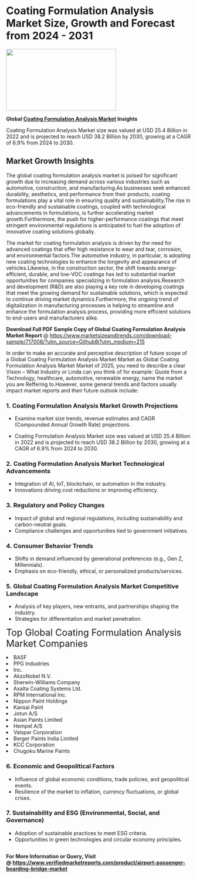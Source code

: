 <H1>Coating Formulation Analysis Market Size, Growth and Forecast from 2024 - 2031</H1><img class="aligncenter size-medium wp-image-584254" src="https://thirdeyenews.in/wp-content/uploads/2024/09/Global-Market-Research-300x168.jpeg" alt="" width="300" height="168" /><p><strong>Global&nbsp;<a href="https://www.marketsizeandtrends.com/download-sample/717008/?utm_source=Github8j?utm_medium=215">Coating Formulation Analysis Market</a> Insights</strong></p><p>Coating Formulation Analysis Market size was valued at USD 25.4 Billion in 2022 and is projected to reach USD 38.2 Billion by 2030, growing at a CAGR of 6.9% from 2024 to 2030.</p><p><h2>Market Growth Insights</h2> <p>The global coating formulation analysis market is poised for significant growth due to increasing demand across various industries such as automotive, construction, and manufacturing.As businesses seek enhanced durability, aesthetics, and performance from their products, coating formulations play a vital role in ensuring quality and sustainability.The rise in eco-friendly and sustainable coatings, coupled with technological advancements in formulations, is further accelerating market growth.Furthermore, the push for higher-performance coatings that meet stringent environmental regulations is anticipated to fuel the adoption of innovative coating solutions globally.</p> <p>The market for coating formulation analysis is driven by the need for advanced coatings that offer high resistance to wear and tear, corrosion, and environmental factors.The automotive industry, in particular, is adopting new coating technologies to enhance the longevity and appearance of vehicles.Likewise, in the construction sector, the shift towards energy-efficient, durable, and low-VOC coatings has led to substantial market opportunities for companies specializing in formulation analysis.Research and development (R&D) are also playing a key role in developing coatings that meet the growing demand for sustainable solutions, which is expected to continue driving market dynamics.Furthermore, the ongoing trend of digitalization in manufacturing processes is helping to streamline and enhance the formulation analysis process, providing more efficient solutions to end-users and manufacturers alike.</p> <p><span class=""><strong>Download Full PDF Sample Copy of Global Coating Formulation Analysis Market Report</strong> @ <a href="https://www.marketsizeandtrends.com/download-sample/717008/?utm_source=Github8j?utm_medium=215" target="_blank">https://www.marketsizeandtrends.com/download-sample/717008/?utm_source=Github8j?utm_medium=215</a></span></p><p>In order to make an accurate and perceptive description of future scope of a Global&nbsp;Coating Formulation Analysis Market Market as Global&nbsp;Coating Formulation Analysis Market Market of 2025, you need to describe a clear Vision &ndash; What Industry or Linda can you think of for example: Quote from a Technology, healthcare, automotive, renewable energy, name the market you are Reffering to.However, some general trends and factors usually impact market reports and their future outlook include:</p><h3>1.&nbsp;<strong>Coating Formulation Analysis Market Growth Projections</strong></h3><ul><li>Examine market size trends, revenue estimates and CAGR (Compounded Annual Growth Rate) projections.</li><li><p>Coating Formulation Analysis Market size was valued at USD 25.4 Billion in 2022 and is projected to reach USD 38.2 Billion by 2030, growing at a CAGR of 6.9% from 2024 to 2030.</p></li></ul><h3>2.&nbsp;<strong>Coating Formulation Analysis Market Technological Advancements</strong></h3><ul><li>Integration of AI, IoT, blockchain, or automation in the industry.</li><li>Innovations driving cost reductions or improving efficiency.</li></ul><h3>3.&nbsp;<strong>Regulatory and Policy Changes</strong></h3><ul><li>Impact of global and regional regulations, including sustainability and carbon-neutral goals.</li><li>Compliance challenges and opportunities tied to government initiatives.</li></ul><h3>4.&nbsp;<strong>Consumer Behavior Trends</strong></h3><ul><li>Shifts in demand influenced by generational preferences (e.g., Gen Z, Millennials).</li><li>Emphasis on eco-friendly, ethical, or personalized products/services.</li></ul><h3>5.&nbsp;<strong>Global Coating Formulation Analysis Market Competitive Landscape</strong></h3><ul><li>Analysis of key players, new entrants, and partnerships shaping the industry.</li><li>Strategies for differentiation and market penetration.</li></ul><p data-pm-slice="1 1 []"><span style="color: inherit; font-family: inherit; font-size: 25px;">Top Global Coating Formulation Analysis Market Companies</span></p><div class="" data-test-id=""><p><li>BASF</li><li> PPG Industries</li><li> Inc.</li><li> AkzoNobel N.V.</li><li> Sherwin-Williams Company</li><li> Axalta Coating Systems Ltd.</li><li> RPM International Inc.</li><li> Nippon Paint Holdings</li><li> Kansai Paint</li><li> Jotun A/S</li><li> Asian Paints Limited</li><li> Hempel A/S</li><li> Valspar Corporation</li><li> Berger Paints India Limited</li><li> KCC Corporation</li><li> Chugoku Marine Paints</li></p></div><h3>6.&nbsp;<strong>Economic and Geopolitical Factors</strong></h3><ul><li>Influence of global economic conditions, trade policies, and geopolitical events.</li><li>Resilience of the market to inflation, currency fluctuations, or global crises.</li></ul><h3>7.&nbsp;<strong>Sustainability and ESG (Environmental, Social, and Governance)</strong></h3><ul><li>Adoption of sustainable practices to meet ESG criteria.</li><li>Opportunities in green technologies and circular economy principles.</li></ul><h2><strong style="font-size: 14px;">For More Information or Query, Visit @&nbsp;</strong><a style="background-color: #ffffff; font-size: 14px;" href="https://www.marketsizeandtrends.com/report/coating-formulation-analysis-market/" target="_blank">https://www.verifiedmarketreports.com/product/airport-passenger-boarding-bridge-market</a></h2>